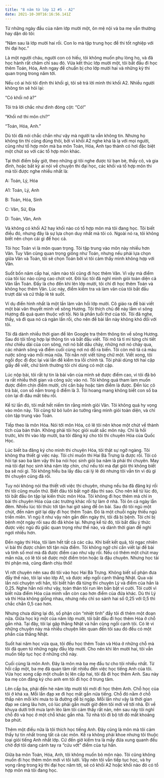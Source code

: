 ```yaml
---
title: "8 năm từ lớp 12 #5 - A2"
date: 2021-10-30T16:16:56.141Z
---
```


Từ những ngày đầu của năm lớp mười một, ôn mệ nội và ba mẹ vẫn thường hay dặn dò tôi:

“Năm sau là lớp mười hai rồi. Con lo mà tập trung học để thi tốt nghiệp với thi đại học.”

Là một người cháu, người con có hiếu, tôi không muốn phụ lòng họ, và đã học hành rất chăm chỉ sau đó. Vừa kết thúc lớp mười một, tôi bắt đầu đi học thêm Toán, Hóa, Anh ngay để chuẩn bị cho lớp mười hai và những kỳ thi quan trọng trong năm tới.

Nếu có ai hỏi tôi định thi khối gì, tôi sẽ trả lời mình thi khối A2. Nhiều người không tin sẽ hỏi lại:

“Có khối nớ à?”

Tôi trả lời chắc như đinh đóng cột: “Có!”

“Khối nớ thi môn chi?”

“Toán, Hóa, Anh.”

Dù tôi đã nói chắc chắn như vậy mà người ta vẫn không tin. Nhưng họ không tin thì cũng đúng thôi, bởi vì khối A2 nghe khá là lạ với mọi người, cũng như tổ hợp môn mà ba môn Toán, Hóa, Anh tạo thành có hơi đặc biệt một chút so với các tổ hợp môn khác.

Tại thời điểm bấy giờ, theo những gì tôi nghe được từ bạn bè, thầy cô, và gia đình, hoặc bất kỳ ai nói về chuyện thi đại học, các khối và tổ hợp môn thi mà tôi được nghe nhiều nhất là:

A: Toán, Lý, Hóa

A1: Toán, Lý, Anh

B: Toán, Hóa, Sinh

C: Văn, Sử, Địa

D: Toán, Văn, Anh

Và không có khối A2 hay khối nào có tổ hợp môn mà tôi đang học. Tôi biết điều đó, nhưng đây là sự lựa chọn duy nhất mà tôi có. Ngoài nó ra, tôi không biết nên chọn cái gì để học cả.

Tôi học Toán vì là môn quan trọng. Tôi tập trung vào môn này nhiều hơn Văn. Tuy Văn cũng quan trọng giống như Toán, nhưng nếu phải lựa chọn giữa Văn và Toán, tôi sẽ chọn Toán bởi vì tôi cảm thấy mình không hợp với Văn.

Suốt bốn năm cấp hai, năm nào tôi cũng đi học thêm Văn. Vì vậy mà điểm của tôi lúc nào cũng cao chót vót. Đôi lúc tôi đã nghĩ mình giỏi toàn diện cả Văn lẫn Toán. Đấy là cho đến khi lên lớp mười, tôi chỉ đi học thêm Toán và không học thêm Văn. Lúc này, điểm kiểm tra và làm văn của tôi bắt đầu trượt dài và cứ thấp lè tè suốt.

Ví dụ điển hình nhất là một lần làm văn hồi lớp mười. Cô giáo ra đề bài viết một bài văn thuyết minh về sông Hương. Tôi thích chủ đề này lắm vì sông Hương đã quá quen thuộc với tôi. Nó là phần tuổi thơ của tôi. Tôi đã nghe, thấy, và đi qua nó cả ngàn lần rồi, cho nên đề bài lần này không khó đối với tôi.

Tôi đã dành nhiều thời gian để lên Google tra thêm thông tin về sông Hương. Sau đó tôi tổng hợp lại thông tin và bắt đầu viết. Tôi mô tả tỉ mỉ từng chi tiết như chiều dài của con sông, nơi nó bắt dầu chảy, những nơi nó chảy qua, các nhánh sông và điểm cuối cùng nơi nó đổ ra biển. Tôi còn mô tả cả màu nước sông vào mỗi mùa nữa. Tôi nắn nót viết từng chữ một. Viết xong, tôi ngồi đọc đi đọc lại vài lần để kiểm tra lỗi chính tả. Tôi phải dùng tới hai cặp giấy để viết, chứ bình thường tôi chỉ dùng có một cặp.

Lúc nộp bài, tôi rất tự tin là bài văn của mình sẽ được điểm cao, vì tôi đã bỏ ra rất nhiều thời gian và công sức vào nó. Tôi không quá tham lam muốn được điểm chín điểm mười, chỉ cần bảy hoặc tám điểm là được. Đến lúc cô trả bài, con số nằm trong ô điểm là 3. Tôi hoang mang không biết con số ba còn lại đi đâu mất tiêu rồi.

Kể từ lần đó, tôi mất hết niềm tin rằng mình giỏi Văn. Tôi không quá hy vọng vào môn này. Tôi cũng từ bỏ luôn ảo tưởng rằng mình giỏi toàn diện, và chỉ còn tập trung vào Toán.

Tiếp theo là môn Hóa. Nói tới môn Hóa, có lẽ tôi nên khoe một chút về thành tích của bản thân. Không phải tôi học giỏi xuất sắc môn này. Chỉ là hồi trước, khi thi vào lớp mười, ba tôi đăng ký cho tôi thi chuyên Hóa của Quốc Học.

Lúc biết ba đăng ký cho mình thi chuyên Hóa, tôi thật sự ngỡ ngàng. Tôi không tha thiết gì việc này. Tôi chỉ muốn thi Hai Bà Trưng là được rồi. Tôi có hỏi tại sao ba làm vậy thì ba nói học sinh giỏi ba năm là phải thi chuyên. May mà tôi đạt học sinh khá năm lớp chín, chứ nếu tôi mà đạt giỏi thì không biết ba sẽ nói gì. Tôi không hiểu ba lấy đâu cái lý lẽ đó nhưng tôi vẫn tin vì dù gì thì chuyện cũng đã rồi.

Tuy nói không nói tha thiết với việc thi chuyên, nhưng nếu ba đã đăng ký rồi thì tôi cũng muốn thử. Biết đâu tôi bất ngờ đậu thì sao. Cho nên kể từ lúc đó, tôi bắt đầu ôn tập lại kiến thức môn Hóa. Tôi không đi học thêm mà chỉ in bài thi chuyên Hóa của các trường khác rồi tự làm ở nhà. Tôi ôn cả ngày lẫn đêm. Nhiều lúc tôi thức tới tận hai giờ sáng để ôn bài. Sau đó tôi ngủ một chút, đến năm giờ lại dậy đi học thêm Toán. Đó là một chuỗi ngày thiếu ngủ triền miên. Vì ngủ ít như vậy nên gần đến ngày thi, tôi đã bị bệnh. Tôi chỉ bị bệnh một ngày rồi sau đó đã khỏe lại. Nhưng kể từ đó, tôi bắt đầu ý thức được việc ngủ đủ giấc quan trọng như thế nào, và dành thời gian để nghỉ ngơi nhiều hơn.

Đến ngày thi Hóa, tôi làm hết tất cả các câu. Khi biết kết quả, tôi ngạc nhiên vì bài thi được chấm tới tận nửa điểm. Tôi không ngờ chỉ cần viết lại đề bài và tính số mol mà đã được điểm cao như vậy rồi. Nếu có thêm một chút may mắn nữa, có lẽ tôi sẽ được một điểm tròn hoặc là đậu chuyên. Nhưng học tài thì phận mà, cũng đành chịu thôi!

Vì rớt chuyên nên sau đó tôi vào học Hai Bà Trưng. Không biết số phận đưa đẩy thế nào, tôi lại vào lớp A1, và được xếp ngồi cạnh thằng Nhật. Qua vài lần nói chuyện với hắn, tôi biết hắn đã từng thi chuyên Lý và điểm của hắn là 0,25. Nghe hắn nói như vậy, toàn thân tôi run lên bần bật vì cười. Tôi cười vì biết nửa điểm Hóa của mình vẫn còn cao hơn điểm của đứa khác. Dù thi Lý và thi Hóa không giống nhau, nhưng nếu chỉ so sánh hai số 0,25 với 0,5 thì chắc chắn 0,5 cao hơn.

Nhưng chưa dừng lại đó, số phận còn “nhiệt tình” đẩy tôi đi thêm một đoạn nữa. Giữa học kỳ một của năm lớp mười, tôi bắt đầu đi học thêm Hóa ở chỗ gần nhà. Tại đây, tôi lại gặp thằng Nhật và hắn cũng ngồi cạnh tôi. Có lẽ vì những chuyện này mà nhiều chuyện liên quan đến tôi sau đó đều có một phần của thằng Nhật.

Suốt hai năm học vừa qua, tôi đều học thêm Toán và Hóa ở những chỗ mà tôi đã quen từ những ngày đầu lớp mười. Cho nên khi lên mười hai, tôi vẫn muốn tiếp tục học ở những chỗ này.

Cuối cùng là môn Anh. Đây là môn mà ba mẹ đầu tư cho tôi nhiều nhất. Từ hồi cấp một, ba mẹ đã quan tâm rất nhiều đến việc học tiếng Anh của tôi. Vừa học xong cấp một chuẩn bị lên cấp hai, tôi đã đi học thêm Anh. Sau này ba mẹ còn đăng ký cho anh em tôi đi học ở trung tâm.

Lên cấp ba, phải đến hè năm lớp mười tôi mới đi học thêm Anh. Chỗ học của tôi ở khá xa. Mỗi lần đạp xe đi học mất gần nửa tiếng. Chỗ đó nằm ở chỗ thấp nên mỗi khi mưa to là đường dễ bị ngập. Mỗi lần như vậy là thời gian đạp xe càng lâu hơn, có lúc phải gần mười giờ đêm tôi mới về tới nhà. Đi về khuya dưới trời mưa lạnh lẽo làm tôi cảm thấy rất nản, nên sau này tôi nghỉ chỗ đó và học ở một chỗ khác gần nhà. Từ nhà tôi đi bộ tới đó mất khoảng ba phút.

Thêm một điều nữa là tôi thích học tiếng Anh. Đây cũng là môn mà tôi cảm thấy tự tin nhất trong tất cả các môn. Kể ra không phải khoe nhưng tôi thuộc loại giỏi tiếng Anh nhất lớp. Cứ đến giờ kiểm tra là mấy đứa xung quanh đều chờ đợi tôi dang cánh tay ra “cứu vớt” điểm của tụi hắn.

Giữa ba môn Toán, Hóa, Anh, tôi không muốn bỏ môn nào. Tôi cũng không muốn đi học thêm môn mới vì tôi lười. Vậy nên tôi vẫn tiếp tục học, và hy vọng rằng trong kỳ thi đại học năm tới, sẽ có khối A2 hoặc khối nào đó có tổ hợp môn mà tôi đang học.
